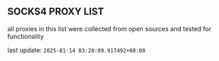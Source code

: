 ## SOCKS4 PROXY LIST

all proxies in this list were collected from open sources and tested for functionality

last update: `2025-01-14 03:20:09.917492+00:00`
